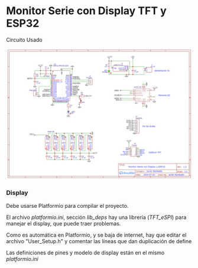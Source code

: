 # Monitor Serie con Display TFT y ESP32

Circuito Usado

![Circuito Usado](docs/Schematic_Monitor-Serie-Tft-Esp32_2024-07-02%20(1).png)


### Display

Debe usarse Platformio para compilar el proyecto.

El archivo *platformio.ini*, sección *lib_deps* hay una librería (*TFT_eSPI*) para manejar el display, que puede traer problemas.

Como es automática en Platformio, y se baja de internet, hay que editar el archivo "User_Setup.h" y comentar las líneas que dan duplicación de define

Las definiciones de pines y modelo de display están en el mismo *platformio.ini*
